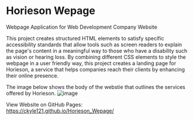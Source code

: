 # Horieson Wepage
Webpage Application for Web Development Company Website 

This project creates structured HTML elements to satisfy specific accessibility standards that allow tools such as screen readers to explain the page's content in a meaningful way to those who have a disability such as vision or hearing loss. By combining different CSS elements to style the webpage in a user friendly way, this project creates a landing page for Horieson, a service that helps companies reach their clients by enhancing their online presence.

The image below shows the body of the webstie that outlines the services offered by Horieson. 
![image](https://user-images.githubusercontent.com/75647359/145601992-4485c1d0-2041-4955-b032-44d82484761a.png)

View Website on GitHub Pages: https://ckyle121.github.io/Horieson_Wepage/
